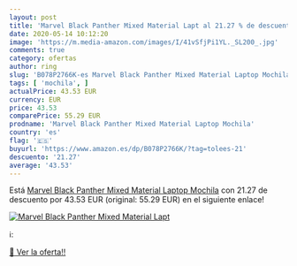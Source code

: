```yaml
---
layout: post
title: 'Marvel Black Panther Mixed Material Lapt al 21.27 % de descuento'
date: 2020-05-14 10:12:20
image: 'https://m.media-amazon.com/images/I/41vSfjPi1YL._SL200_.jpg'
comments: true
category: ofertas
author: ring
slug: 'B078P2766K-es Marvel Black Panther Mixed Material Laptop Mochila'
tags: [ 'mochila', ]
actualPrice: 43.53 EUR
currency: EUR
price: 43.53
comparePrice: 55.29 EUR
prodname: 'Marvel Black Panther Mixed Material Laptop Mochila'
country: 'es'
flag: '🇪🇸'
buyurl: 'https://www.amazon.es/dp/B078P2766K/?tag=tolees-21'
descuento: '21.27'
average: '43.53'
---
```


Está [Marvel Black Panther Mixed Material Laptop Mochila](https://www.amazon.es/dp/B078P2766K/?tag=tolees-21) con 21.27 de descuento por 43.53 EUR (original: 55.29 EUR) en el siguiente enlace!

[![Marvel Black Panther Mixed Material Lapt](https://m.media-amazon.com/images/I/41vSfjPi1YL._SL200_.jpg)](https://www.amazon.es/dp/B078P2766K/?tag=tolees-21)

ℹ️:


[🛒 Ver la oferta!!](https://www.amazon.es/dp/B078P2766K/?tag=tolees-21)
